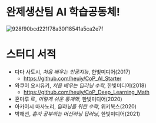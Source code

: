 # 완제생산팀 AI 학습공동체!

![928f90bcd221f78a30f18541a5ca2e7f](https://user-images.githubusercontent.com/52515917/111857507-4a8f0d00-8975-11eb-93d9-c896eb19a561.jpg)

# 스터디 서적

- 다다 사토시, *처음 배우는 인공지능*, 한빛미디어(2017)
  - https://github.com/heuiy/CoP_AI_Starter
- 와쿠이 요시유키, *처음 배우는 딥러닝 수학*, 한빛미디어(2018)
  - https://github.com/heuiy/CoP_Deep_Learning_Math
- 혼마루 료, *이렇게 쉬운 통계학*, 한빛미디어(2020)
- 아카이시 마사노리, *딥러닝을 위한 수학*, 위키북스(2020)
- 박해선, *혼자 공부하는 머신러닝 딥러닝*, 한빛미디어(2021)
